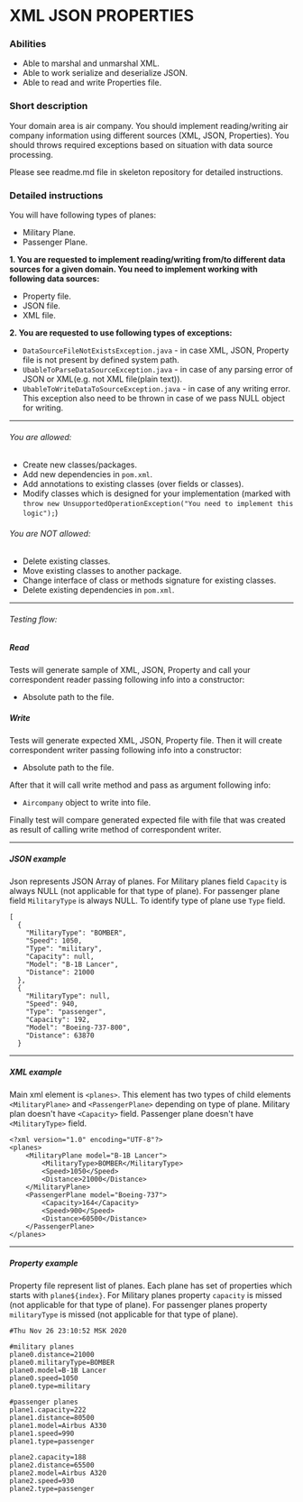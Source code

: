 # XML JSON PROPERTIES

### Abilities
- Able to marshal and unmarshal XML.
- Able to work serialize and deserialize JSON.
- Able to read and write Properties file.

### Short description
Your domain area is air company. You should implement reading/writing air company information using different sources (XML, JSON, Properties). You should throws required exceptions based on situation with data source processing.

Please see readme.md  file in skeleton repository for detailed instructions.


### Detailed instructions
You will have following types of planes:

- Military Plane.
- Passenger Plane.

**1. You are requested to implement reading/writing from/to different data sources for a given domain. You need to implement
working with following data sources:**
- Property file.
- JSON file.
- XML file.

**2. You are requested to use following types of exceptions:**
- `DataSourceFileNotExistsException.java` - in case XML, JSON, Property file is not present by defined system path.
- `UbableToParseDataSourceException.java` - in case of any parsing error of JSON or XML(e.g. not XML file(plain text)).
- `UbableToWriteDataToSourceException.java` - in case of any writing error. This exception also need to be thrown in case of we pass NULL object for writing.


---
###### You are allowed:

- Create new classes/packages.
- Add new dependencies in `pom.xml`.
- Add annotations to existing classes (over fields or classes).
- Modify classes which is designed for your implementation (marked with `throw new UnsupportedOperationException("You need to implement this logic");`)

###### You are NOT allowed:

- Delete existing classes.
- Move existing classes to another package.
- Change interface of class or methods signature for existing classes.
- Delete existing dependencies in `pom.xml`.

---

###### Testing flow:
##### Read
Tests will generate sample of XML, JSON, Property and call your correspondent reader passing following info into a constructor:
- Absolute path to the file.
##### Write
Tests will generate expected XML, JSON, Property file. Then it will create correspondent writer passing following info into a constructor:
- Absolute path to the file.

After that it will call write method and pass as argument following info:
- `Aircompany` object to write into file.

Finally test will compare generated expected file with file that was created as result of calling write method of correspondent writer.

---
##### JSON example
Json  represents JSON Array of planes. For Military planes field `Capacity` is always NULL (not applicable for that type of plane).
For passenger plane field `MilitaryType` is always NULL. To identify type of plane use `Type` field.

```
[
  {
    "MilitaryType": "BOMBER",
    "Speed": 1050,
    "Type": "military",
    "Capacity": null,
    "Model": "B-1B Lancer",
    "Distance": 21000
  },
  {
    "MilitaryType": null,
    "Speed": 940,
    "Type": "passenger",
    "Capacity": 192,
    "Model": "Boeing-737-800",
    "Distance": 63870
  }
```
---
##### XML example
Main xml element is `<planes>`. This element has two types of child elements `<MilitaryPlane>` and `<PassengerPlane>` depending on type of plane.
Military plan doesn't have `<Capacity>` field. Passenger plane doesn't have `<MilitaryType>` field.

```
<?xml version="1.0" encoding="UTF-8"?>
<planes>
    <MilitaryPlane model="B-1B Lancer">
        <MilitaryType>BOMBER</MilitaryType>
        <Speed>1050</Speed>
        <Distance>21000</Distance>
    </MilitaryPlane>
    <PassengerPlane model="Boeing-737">
        <Capacity>164</Capacity>
        <Speed>900</Speed>
        <Distance>60500</Distance>
    </PassengerPlane>
</planes>
```
---
##### Property example
Property file represent list of planes. Each plane has set of properties which starts with `plane${index}`. For Military planes property `capacity` is missed (not applicable for that type of plane).
For passenger planes property `militaryType` is missed (not applicable for that type of plane).

```
#Thu Nov 26 23:10:52 MSK 2020

#military planes
plane0.distance=21000
plane0.militaryType=BOMBER
plane0.model=B-1B Lancer
plane0.speed=1050
plane0.type=military

#passenger planes
plane1.capacity=222
plane1.distance=80500
plane1.model=Airbus A330
plane1.speed=990
plane1.type=passenger

plane2.capacity=188
plane2.distance=65500
plane2.model=Airbus A320
plane2.speed=930
plane2.type=passenger
```
